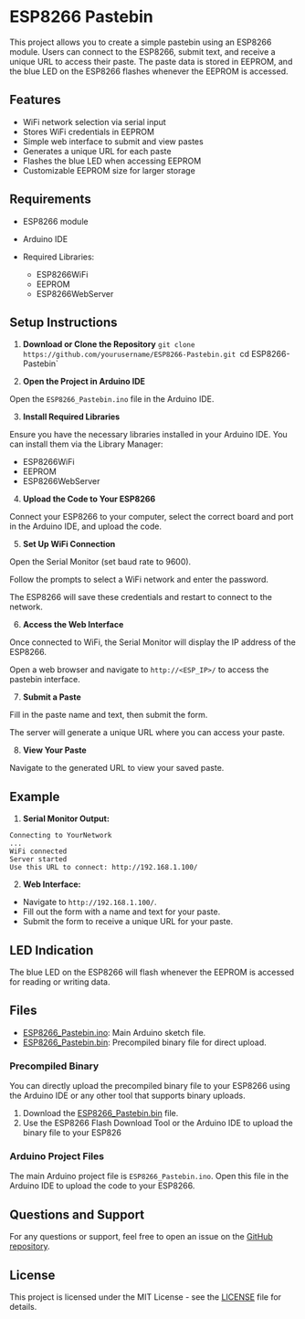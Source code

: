 # ESP8266 Pastebin

This project allows you to create a simple pastebin using an ESP8266 module. Users can connect to the ESP8266, submit text, and receive a unique URL to access their paste. The paste data is stored in EEPROM, and the blue LED on the ESP8266 flashes whenever the EEPROM is accessed.

## Features

* WiFi network selection via serial input
* Stores WiFi credentials in EEPROM
* Simple web interface to submit and view pastes
* Generates a unique URL for each paste
* Flashes the blue LED when accessing EEPROM
* Customizable EEPROM size for larger storage

## Requirements

* ESP8266 module
* Arduino IDE
* Required Libraries:

  - ESP8266WiFi
  - EEPROM
  - ESP8266WebServer

## Setup Instructions

1. **Download or Clone the Repository**
`git clone https://github.com/yourusername/ESP8266-Pastebin.git
`cd ESP8266-Pastebin`

3. **Open the Project in Arduino IDE**

Open the `ESP8266_Pastebin.ino` file in the Arduino IDE.

3. **Install Required Libraries**

Ensure you have the necessary libraries installed in your Arduino IDE. You can install them via the Library Manager:

  - ESP8266WiFi
  - EEPROM
  - ESP8266WebServer


4. **Upload the Code to Your ESP8266**

Connect your ESP8266 to your computer, select the correct board and port in the Arduino IDE, and upload the code.

5. **Set Up WiFi Connection**

Open the Serial Monitor (set baud rate to 9600).

Follow the prompts to select a WiFi network and enter the password.

The ESP8266 will save these credentials and restart to connect to the network.

6. **Access the Web Interface**

Once connected to WiFi, the Serial Monitor will display the IP address of the ESP8266.

Open a web browser and navigate to `http://<ESP_IP>/` to access the pastebin interface.

7. **Submit a Paste**

Fill in the paste name and text, then submit the form.

The server will generate a unique URL where you can access your paste.

8. **View Your Paste**

Navigate to the generated URL to view your saved paste.

## Example

1. **Serial Monitor Output:**

```
Connecting to YourNetwork
...
WiFi connected
Server started
Use this URL to connect: http://192.168.1.100/
```

2. **Web Interface:**

  - Navigate to `http://192.168.1.100/`.
  - Fill out the form with a name and text for your paste.
  - Submit the form to receive a unique URL for your paste.


## LED Indication

The blue LED on the ESP8266 will flash whenever the EEPROM is accessed for reading or writing data.

## Files

* [ESP8266_Pastebin.ino](raw/ESP8266-Pastebin.ino): Main Arduino sketch file.
* [ESP8266_Pastebin.bin](raw/ESP8266-Pastebin.bin): Precompiled binary file for direct upload.

### Precompiled Binary

You can directly upload the precompiled binary file to your ESP8266 using the Arduino IDE or any other tool that supports binary uploads.

1. Download the [ESP8266_Pastebin.bin](ESP8266-Pastebin.bin) file.
2. Use the ESP8266 Flash Download Tool or the Arduino IDE to upload the binary file to your ESP826

### Arduino Project Files

The main Arduino project file is `ESP8266_Pastebin.ino`. Open this file in the Arduino IDE to upload the code to your ESP8266.

## Questions and Support

For any questions or support, feel free to open an issue on the [GitHub repository](https://github.com/yourusername/ESP8266-Pastebin/issues).

## License

This project is licensed under the MIT License - see the [LICENSE](LICENSE) file for details.
